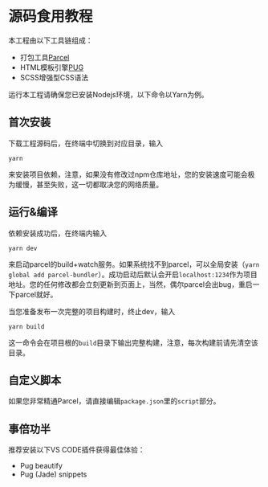 # 源码食用教程

本工程由以下工具链组成：

- 打包工具[Parcel](https://parceljs.org/)
- HTML模板引擎[PUG](https://pugjs.org/api/getting-started.html)
- SCSS增强型CSS语法


运行本工程请确保您已安装Nodejs环境，以下命令以Yarn为例。

## 首次安装

下载工程源码后，在终端中切换到对应目录，输入

    yarn
来安装项目依赖，注意，如果没有修改过npm仓库地址，您的安装速度可能会极为缓慢，甚至失败，这一切都取决您的网络质量。

## 运行&编译

依赖安装成功后，在终端内输入

    yarn dev

来启动parcel的build+watch服务。如果系统找不到parcel，可以全局安装（`yarn global add parcel-bundler`）。成功启动后默认会开启`localhost:1234`作为项目地址。您的任何修改都会立刻更新到页面上，当然，偶尔parcel会出bug，重启一下parcel就好。

当您准备发布一次完整的项目构建时，终止dev，输入

    yarn build

这一命令会在项目根的`build`目录下输出完整构建，注意，每次构建前请先清空该目录。

## 自定义脚本

如果您非常精通Parcel，请直接编辑`package.json`里的`script`部分。

## 事倍功半

推荐安装以下VS CODE插件获得最佳体验：

- Pug beautify
- Pug (Jade) snippets

